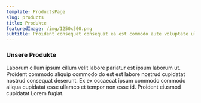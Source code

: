 ```yaml
---
template: ProductsPage
slug: products
title: Produkte
featuredImage: /img/1250x500.png
subtitle: Proident consequat consequat ea est commodo aute voluptate ullamco dolor tempor est nostrud.
---
```

### Unsere Produkte

Laborum cillum ipsum cillum velit labore pariatur est ipsum laborum ut. Proident commodo aliquip commodo do est est labore nostrud cupidatat nostrud consequat deserunt. Ex ex occaecat ipsum commodo commodo aliqua cupidatat esse ullamco et tempor non esse id. Proident eiusmod cupidatat Lorem fugiat.